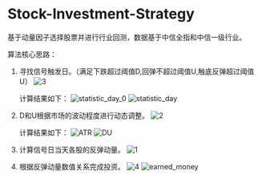 # Stock-Investment-Strategy
基于动量因子选择股票并进行行业回测，数据基于中信全指和中信一级行业。

算法核心思路：
1. 寻找信号触发日。（满足下跌超过阈值D,回弹不超过阈值U,触底反弹超过阈值U）
   ![3](https://github.com/ArcherCYM/Stock-Investment-Strategy/assets/49087999/1ad7a128-0348-4e13-b32f-2ba970ad154a)

   计算结果如下：
   ![statistic_day_0](https://github.com/ArcherCYM/Stock-Investment-Strategy/assets/49087999/8ce5fee2-7409-4243-a427-f4e6796cabf4)
   ![statistic_day](https://github.com/ArcherCYM/Stock-Investment-Strategy/assets/49087999/f5403466-8a64-4546-86fc-3dc7808153b2)


   
2. D和U根据市场的波动程度进行动态调整。
![2](https://github.com/ArcherCYM/Stock-Investment-Strategy/assets/49087999/1938e341-444a-4615-889f-c8272a0a3d1c)

   计算结果如下：
![ATR](https://github.com/ArcherCYM/Stock-Investment-Strategy/assets/49087999/ce1c4668-a6f1-4abf-9ccc-9d199d4e3a47)
![DU](https://github.com/ArcherCYM/Stock-Investment-Strategy/assets/49087999/bcca10ef-fd61-475a-a43c-3e13bc653114)


   
3. 计算信号日当天各股的反弹动量。
![1](https://github.com/ArcherCYM/Stock-Investment-Strategy/assets/49087999/fb954e68-244e-4333-8d71-73430516b003)

   
4. 根据反弹动量数值关系完成投资。
![4](https://github.com/ArcherCYM/Stock-Investment-Strategy/assets/49087999/125389f7-6560-4c0d-be1c-0eab0f8a5340)
![earned_money](https://github.com/ArcherCYM/Stock-Investment-Strategy/assets/49087999/e70f50a3-3eef-4727-b542-408abc870bc5)

